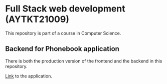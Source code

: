 # Full Stack web development (AYTKT21009)

This repository is part of a course in Computer Science. 

## Backend for Phonebook application

There is both the production version of the frontend and the backend in this repository.  

[Link](https://shielded-fjord-18014.herokuapp.com/) to the application.
